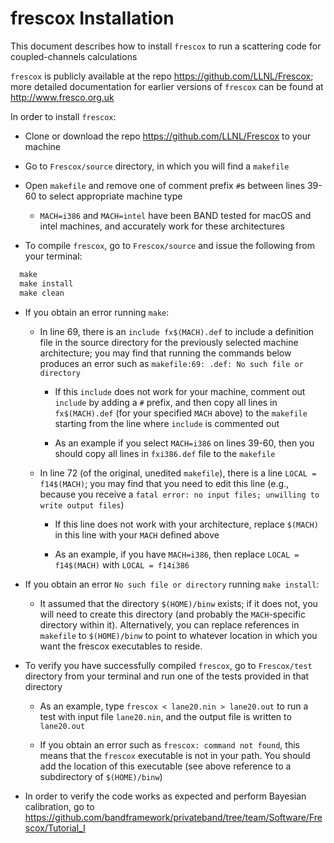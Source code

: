 # frescox Installation

This document describes how to install `frescox` to run a scattering code for
coupled-channels calculations

`frescox` is publicly available at the repo https://github.com/LLNL/Frescox; more detailed documentation for earlier versions of `frescox` can be found at http://www.fresco.org.uk

In order to install `frescox`:

- Clone or download the repo  https://github.com/LLNL/Frescox to your machine

- Go to `Frescox/source` directory, in which you will find a `makefile` 

- Open `makefile` and remove one of comment prefix `#`s between lines 39-60 to select appropriate machine type

  - `MACH=i386` and `MACH=intel` have been BAND tested for macOS and intel machines, and accurately work for these architectures

- To compile `frescox`, go to `Frescox/source` and issue the following from your terminal:

```python
  make
  make install
  make clean
```
  - If you obtain an error running `make`:
  
    - In line 69, there is an `include fx$(MACH).def` to include a definition file in the source directory for the previously selected machine architecture; you may find that running the commands below produces an error such as 
`makefile:69: .def: No such file or directory`

      - If this `include` does not work for your machine, comment out `include` by adding a `#` prefix, and then copy all lines in `fx$(MACH).def` (for your specified `MACH` above) to the `makefile` starting from the line where `include` is commented out

      - As an example if you select `MACH=i386` on lines 39-60, then you should copy all lines in `fxi386.def` file to the `makefile`

    - In line 72 (of the original, unedited `makefile`), there is a line `LOCAL = f14$(MACH)`; you may find that you need to edit this line (e.g., because you receive a `fatal error: no input files; unwilling to write output files`)

      - If this line does not work with your architecture, replace `$(MACH)` in this line with your `MACH` defined above

      - As an example, if you have `MACH=i386`, then replace `LOCAL = f14$(MACH)` with `LOCAL = f14i386`

  - If you obtain an error `No such file or directory` running `make install`:
  
    - It assumed that the directory `$(HOME)/binw` exists; if it does not, you will need to create this directory (and probably the `MACH`-specific directory within it). Alternatively, you can replace references in `makefile` to `$(HOME)/binw` to point to whatever location in which you want the frescox executables to reside.

- To verify you have successfully compiled `frescox`, go to `Frescox/test` directory from your terminal and run one of the tests provided in that directory

  - As an example, type `frescox < lane20.nin > lane20.out` to run a test with input file `lane20.nin`, and the output file is written to `lane20.out`
  
  - If you obtain an error such as `frescox: command not found`, this means that the `frescox` executable is not in your path. You should add the location of this executable (see above reference to a subdirectory of `$(HOME)/binw`)

- In order to verify the code works as expected and perform Bayesian calibration, go to https://github.com/bandframework/privateband/tree/team/Software/Frescox/Tutorial_I
